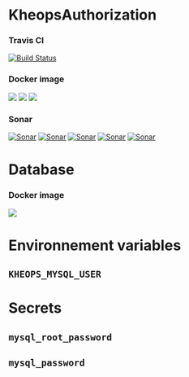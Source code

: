 # KheopsAuthorization

### Travis CI
[![Build Status](https://travis-ci.org/OsiriX-Foundation/KheopsAuthorization.svg?branch=master)](https://travis-ci.org/OsiriX-Foundation/KheopsAuthorization)
### Docker image
[![](https://images.microbadger.com/badges/version/osirixfoundation/kheopsauthorization-tomcat:master.svg)](https://microbadger.com/images/osirixfoundation/kheopsauthorization-tomcat:master "Get your own version badge on microbadger.com")
[![](https://images.microbadger.com/badges/image/osirixfoundation/kheopsauthorization-tomcat:master.svg)](https://microbadger.com/images/osirixfoundation/kheopsauthorization-tomcat:master "Get your own image badge on microbadger.com")
[![](https://images.microbadger.com/badges/commit/osirixfoundation/kheopsauthorization-tomcat:master.svg)](http://microbadger.com/images/osirixfoundation/kheopsauthorization-tomcat:master "Get your own commit badge on microbadger.com")

### Sonar
[![Sonar](https://sonarcloud.io/api/project_badges/measure?project=KheopsAuthorization&metric=ncloc)](https://sonarcloud.io/dashboard?id=KheopsAuthorization)
[![Sonar](https://sonarcloud.io/api/project_badges/measure?project=KheopsAuthorization&metric=reliability_rating)](https://sonarcloud.io/dashboard?id=KheopsAuthorization)
[![Sonar](https://sonarcloud.io/api/project_badges/measure?project=KheopsAuthorization&metric=sqale_rating)](https://sonarcloud.io/dashboard?id=KheopsAuthorization)
[![Sonar](https://sonarcloud.io/api/project_badges/measure?project=KheopsAuthorization&metric=security_rating)](https://sonarcloud.io/dashboard?id=KheopsAuthorization)
[![Sonar](https://sonarcloud.io/api/project_badges/measure?project=KheopsAuthorization&metric=alert_status)](https://sonarcloud.io/dashboard?id=KheopsAuthorization)

# Database

### Docker image
[![](https://images.microbadger.com/badges/image/osirixfoundation/kheopsauthorization-database.svg)](https://microbadger.com/images/osirixfoundation/kheopsauthorization-database "Get your own image badge on microbadger.com")


# Environnement variables

## `KHEOPS_MYSQL_USER`

# Secrets

## `mysql_root_password`

## `mysql_password`
